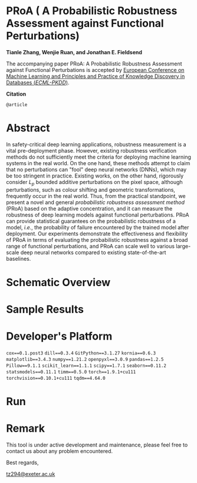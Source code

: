 # PRoA ( A Probabilistic Robustness Assessment against Functional Perturbations)

**Tianle Zhang, Wenjie Ruan, and Jonathan E. Fieldsend** 

The accompanying paper PRoA: A Probabilistic Robustness Assessment against Functional Perturbations is accepted by  [European Conference on Machine Learning and Principles and Practice of Knowledge Discovery in Databases (*ECML-PKDD*)](https://ecmlpkdd.org/).

**Citation** 

`@article`

# Abstract

In safety-critical deep learning applications, robustness measurement is a vital pre-deployment phase. However, existing robustness verification methods do not sufficiently meet the criteria for deploying machine learning systems in the real world. On the one hand, these methods attempt to claim that no perturbations can "fool" deep neural networks (DNNs), which may be too stringent in practice. Existing works, on the other hand, rigorously consider $L_p$ bounded additive perturbations on the pixel space, although perturbations, such as colour shifting and geometric transformations, frequently occur in the real world. Thus, from the practical standpoint, we present a novel and general  *probabilistic robustness assessment method* (PRoA) based on the adaptive concentration, and it can measure the robustness of deep learning models against functional perturbations. PRoA can provide statistical guarantees on the probabilistic robustness of a model, *i.e.*, the probability of failure encountered by the trained model after deployment. Our experiments demonstrate the effectiveness and flexibility of PRoA in terms of evaluating the probabilistic robustness against a broad range of functional perturbations, and PRoA can scale well to various large-scale deep neural networks compared to existing state-of-the-art baselines. 

# Schematic Overview



# Sample Results 



# Developer's Platform

`cox==0.1.post3`
`dill==0.3.4`
`GitPython==3.1.27`
`kornia==0.6.3`
`matplotlib==3.4.3`
`numpy==1.21.2`
`openpyxl==3.0.9`
`pandas==1.2.5`
`Pillow==9.1.1`
`scikit_learn==1.1.1`
`scipy==1.7.1`
`seaborn==0.11.2`
`statsmodels==0.11.1`
`timm==0.5.0`
`torch==1.9.1+cu111`
`torchvision==0.10.1+cu111`
`tqdm==4.64.0`

# Run



# Remark

This tool is under active development and maintenance, please feel free to contact us about any problem encountered.

Best regards,

[tz294@exeter.ac.uk](mailto:tz294@exeter.ac.uk)
